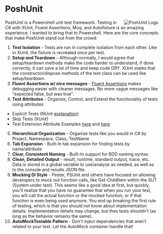 # PoshUnit

<img src="https://raw.githubusercontent.com/ghostsquad/PoshUnit/readme/Content/PoshUnitLogo.png" alt="PoshUnit Logo" title="PoshUnit" align="right" />

PoshUnit is a Powershell unit test framework. Testing in C# with XUnit, Fluent Assertions, Moq, and Autofixture is an amazing experience. I wanted to bring that to Powershell. Here are the core concepts that make PoshUnit stand out from the crowd:

1. **Test Isolation** - Tests are run in complete isolation from each other. Like in XUnit, the fixture is recreated once per test. 
2. **Setup and Teardown** - Although normally, I would agree that setup/teardown methods make the code harder to understand, if done correctly, it can save a lot of time and keep code DRY. XUnit states that the constructor/dispose methods of the test class can be used like setup/teardown.
3. **Fluent Assertions w/ nice messages** - [Fluent Assertions](https://github.com/dennisdoomen/fluentassertions) makes debugging easier with cleaner messages. No more vague messages like "expected false, but was true".
4. **Test Attributes** - Organize, Control, and Extend the functionality of tests using attributes
  * Explicit Tests (NUnit [explanation](http://www.nunit.org/index.php?p=explicit&r=2.2.10))
  * Skip Tests (XUnit)
  * Test Extension Attribute Examples [here](http://callumhibbert.blogspot.com/2008_01_01_archive.html) and [here](http://www.dotnetguy.co.uk/post/2010/04/01/xunit-freezeclock-black-magic-stopping-time/)
5. **Hierarchical Organization** - Organize tests like you would in C# by Project, Namespace, Class, TestName
6. **Tab Expansion** - Built-In tab expansion for finding tests by name/attribute
7. **Clear, Consistent Naming** - Built-In support for BDD naming syntax.
8. **Clean, Detailed Output** - result, runtime, standard output, trace, etc. Data is stored in a global variable to use/analyze as needed, as well as to the console and results JSON file.
9. **Mocking DI Style** - Pester, PSUnit and others have focused on allowing developers to mock out function calls, like Get-ChildItem within the SUT (System under test). This seems like a good idea at first, but quickly, you'll realize that you have no guarantee that when you run your test, you will call the actual function or the mocked function, or if that function is even being used anymore. You end up breaking the first rule of testing, which is that you should not know about implementation details. Implementation details may change, but thes tests shouldn't (as long as the behavior remains the same).
10. **AutoMockTestable Pattern** - Don't inject dependencies that aren't related to your test. Let the AutoMock container handle that!
